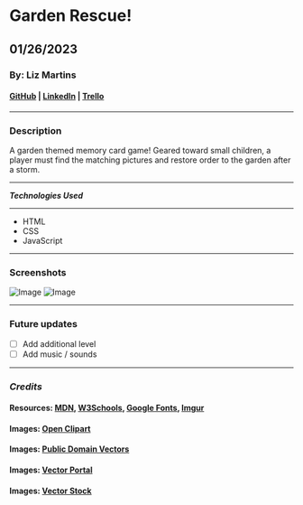 # Garden Rescue!

## 01/26/2023

### By: Liz Martins

#### [GitHub](http://www.github.com/martinsliz) | [LinkedIn](https://www.linkedin.com/in/elizmartins) | [Trello](https://trello.com/w/lizmworkspace)

---

### Description

A garden themed memory card game! Geared toward small children, a player must find the matching pictures and restore order to the garden after a storm.

---

**_Technologies Used_**

---

- HTML
- CSS
- JavaScript

---

### Screenshots

![Image](https://i.imgur.com/WXJR8uM.png)
![Image](https://i.imgur.com/m56h3nF.png)

---

### Future updates

- [ ] Add additional level
- [ ] Add music / sounds

---

### _Credits_

#### Resources: [MDN](https://developer.mozilla.org/en-US/), [W3Schools](https://www.w3schools.com/), [Google Fonts](https://fonts.google.com/specimen/Eczar?query=eczar), [Imgur](https://imgur.com/)

#### Images: [Open Clipart](https://openclipart.org)

#### Images: [Public Domain Vectors](https://publicdomainvectors.org)

#### Images: [Vector Portal](https://vectorportal.com)

#### Images: [Vector Stock](https://vectorstock.com)
